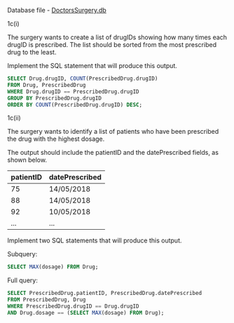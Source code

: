 Database file - [DoctorsSurgery.db](DoctorsSurgery.db)

1c(i)

The surgery wants to create a list of drugIDs showing how many times each drugID is prescribed. The list should be sorted from the most prescribed drug to the least.

Implement the SQL statement that will produce this output.

```sql
SELECT Drug.drugID, COUNT(PrescribedDrug.drugID)
FROM Drug, PrescribedDrug
WHERE Drug.drugID == PrescribedDrug.drugID
GROUP BY PrescribedDrug.drugID
ORDER BY COUNT(PrescribedDrug.drugID) DESC;
```

1c(ii)

The surgery wants to identify a list of patients who have been prescribed the drug with the highest dosage.

The output should include the patientID and the datePrescribed fields, as shown below.

| patientID | datePrescribed |
| --------- | -------------- |
| 75        | 14/05/2018     |
| 88        | 14/05/2018     |
| 92        | 10/05/2018     |
| ...       | ...            |

Implement two SQL statements that will produce this output.

Subquery:

```sql
SELECT MAX(dosage) FROM Drug;
```

Full query:

```sql
SELECT PrescribedDrug.patientID, PrescribedDrug.datePrescribed
FROM PrescribedDrug, Drug
WHERE PrescribedDrug.drugID == Drug.drugID
AND Drug.dosage == (SELECT MAX(dosage) FROM Drug);
```
